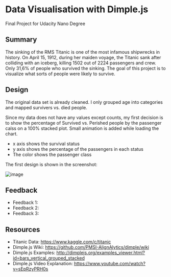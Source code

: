 # Data Visualisation with Dimple.js 
Final Project for Udacity Nano Degree

## Summary

The sinking of the RMS Titanic is one of the most infamous shipwrecks in history.  On April 15, 1912, during her maiden voyage, the Titanic sank after colliding with an iceberg, killing 1502 out of 2224 passengers and crew. Only 31,6% of people who survived the sinking. 
The goal of this project is to visualize what sorts of people were likely to survive.



## Design

The original data set is already cleaned. I only grouped age into categories and mapped survivers vs. died people. 

Since my data does not have any values except counts, my first decision is to show the percentage of Survived vs. Perished people by the passenger calss on a 100% stacked plot. 
Small animation is added while loading the chart. 

- x axis shows the survival status
- y axis shows the percentage of the passengers in each status
- The color shows the passenger class

The first design is shown in the screenshot: 

![image](https://user-images.githubusercontent.com/7613690/38734292-4fcecb90-3f25-11e8-8380-d328698e5f0d.png)


## Feedback
- Feedback 1:
- Feedback 2:
- Feedback 3: 

## Resources
- Titanic Data: https://www.kaggle.com/c/titanic
- Dimple.js Wiki: https://github.com/PMSI-AlignAlytics/dimple/wiki
- Dimple.js Examples: http://dimplejs.org/examples_viewer.html?id=bars_vertical_grouped_stacked
- Dimple.js Video Explanation: https://www.youtube.com/watch?v=sEpRzyPRH0s
